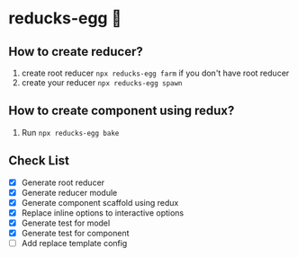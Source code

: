 # reducks-egg 🥚

## How to create reducer?

1. create root reducer `npx reducks-egg farm` if you don't have root reducer
1. create your reducer `npx reducks-egg spawn`

## How to create component using redux?

1. Run `npx reducks-egg bake`

## Check List

- [x] Generate root reducer
- [x] Generate reducer module
- [x] Generate component scaffold using redux
- [x] Replace inline options to interactive options
- [x] Generate test for model
- [x] Generate test for component
- [ ] Add replace template config
